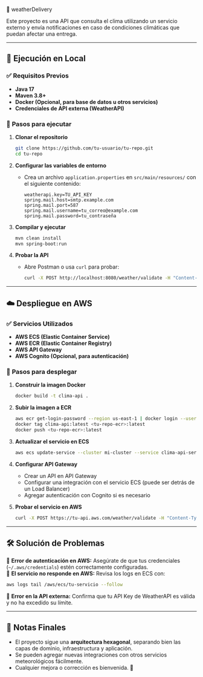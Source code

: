 📌 weatherDelivery 

Este proyecto es una API que consulta el clima utilizando un servicio externo y envía notificaciones en caso de condiciones climáticas que puedan afectar una entrega.

---

## 🚀 Ejecución en Local

### ✅ **Requisitos Previos**
- **Java 17**
- **Maven 3.8+**
- **Docker (Opcional, para base de datos u otros servicios)**
- **Credenciales de API externa (WeatherAPI)**

### 🔹 **Pasos para ejecutar**
1. **Clonar el repositorio**
   ```sh
   git clone https://github.com/tu-usuario/tu-repo.git
   cd tu-repo
   ```

2. **Configurar las variables de entorno**
   - Crea un archivo `application.properties` en `src/main/resources/` con el siguiente contenido:
     ```properties
     weatherapi.key=TU_API_KEY
     spring.mail.host=smtp.example.com
     spring.mail.port=587
     spring.mail.username=tu_correo@example.com
     spring.mail.password=tu_contraseña
     ```

3. **Compilar y ejecutar**
   ```sh
   mvn clean install
   mvn spring-boot:run
   ```

4. **Probar la API**
   - Abre Postman o usa `curl` para probar:
     ```sh
     curl -X POST http://localhost:8080/weather/validate -H "Content-Type: application/json" -d '{"email":"prueba@example.com","latitude":4.6097,"longitude":-74.0817}'
     ```

---

## ☁️ Despliegue en AWS

### ✅ **Servicios Utilizados**
- **AWS ECS (Elastic Container Service)**
- **AWS ECR (Elastic Container Registry)**
- **AWS API Gateway**
- **AWS Cognito (Opcional, para autenticación)**

### 🔹 **Pasos para desplegar**
1. **Construir la imagen Docker**
   ```sh
   docker build -t clima-api .
   ```

2. **Subir la imagen a ECR**
   ```sh
   aws ecr get-login-password --region us-east-1 | docker login --username AWS --password-stdin <tu-repo-ecr>
   docker tag clima-api:latest <tu-repo-ecr>:latest
   docker push <tu-repo-ecr>:latest
   ```

3. **Actualizar el servicio en ECS**
   ```sh
   aws ecs update-service --cluster mi-cluster --service clima-api-service --force-new-deployment
   ```

4. **Configurar API Gateway**
   - Crear un API en API Gateway
   - Configurar una integración con el servicio ECS (puede ser detrás de un Load Balancer)
   - Agregar autenticación con Cognito si es necesario

5. **Probar el servicio en AWS**
   ```sh
   curl -X POST https://tu-api.aws.com/weather/validate -H "Content-Type: application/json" -d '{"email":"test@example.com","latitude":4.6097,"longitude":-74.0817}'
   ```

---

## 🛠 **Solución de Problemas**
🔹 **Error de autenticación en AWS:** Asegúrate de que tus credenciales (`~/.aws/credentials`) estén correctamente configuradas.  
🔹 **El servicio no responde en AWS:** Revisa los logs en ECS con:
   ```sh
   aws logs tail /aws/ecs/tu-servicio --follow
   ```
🔹 **Error en la API externa:** Confirma que tu API Key de WeatherAPI es válida y no ha excedido su límite.

---

## 📌 **Notas Finales**
- El proyecto sigue una **arquitectura hexagonal**, separando bien las capas de dominio, infraestructura y aplicación.
- Se pueden agregar nuevas integraciones con otros servicios meteorológicos fácilmente.
- Cualquier mejora o corrección es bienvenida. 🚀
